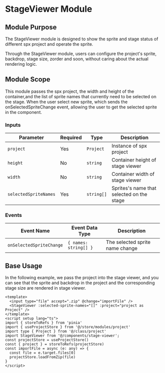 # StageViewer Module

## Module Purpose

The StageViewer module is designed to show the sprite and stage status of  different spx project and operate the sprite.

Through the StageViewer module, users can configure the project's sprite, backdrop, stage size, zorder and soon, without caring about the actual rendering logic.

## Module Scope
This module passes the spx project, the width and height of the container,and the list of sprite names that currently need to be selected on the stage. 
When the user select new sprite, which sends the onSelectedSpriteChange event, allowing the user to get the selected sprite in the component.

### Inputs

| Parameter | Required | Type    | Description                                                  |
| --------- | -------- | ------- | ------------------------------------------------------------ |
| `project`     | Yes      | `Project`  | Instance of spx project |
| `height`      | No      | `string` | Container height of stage viewer    |
| `width`      | No      | `string` | Container width of stage viewer   |
| `selectedSpriteNames` | Yes | `string[]` |  Sprites's name that selected on the stage |

### Events

| Event Name | Event Data Type | Description |
| --------- | -------- | ------- | 
| `onSelectedSpriteChange` | `{ names: string[] }` | The selected sprite name change|

## Base Usage
In the following example, we pass the project  into the stage viewer, and you can see that the sprite and backdrop in the project and the corresponding stage size are rendered in stage viewer. 
```vue
<template>
  <input type="file" accept=".zip" @change="importFile" />
  <StageViewer :selected-sprite-names="[]" :project="project as Project" />
</template>
<script setup lang="ts">
import { storeToRefs } from 'pinia'
import { useProjectStore } from '@/store/modules/project'
import type { Project } from '@/class/project'
import StageViewer from '@/components/stage-viewer';
const projectStore = useProjectStore()
const { project } = storeToRefs(projectStore)
const importFile = async (e: any) => {
  const file = e.target.files[0]
  projectStore.loadFromZip(file)
}
</script>
```